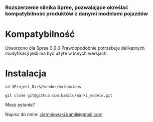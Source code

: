 ### Rozszerzenie silnika Spree, pozwalające określać kompatybilność produktów z danymi modelami pojazdów

# Kompatybilność
Utworzono dla Spree 0.9.0
Prawdopodobnie potrzebuje delikatnych modyfikacji jeśli ma być
użyte w innych wersjach.

# Instalacja
`cd $Project_Dir$/vendor/extensions`

`git clone git@github.com:kamilc/marki_modele.git`

Masz pytania?

Napisz do mnie:
<ciemniewski.kamil@gmail.com>